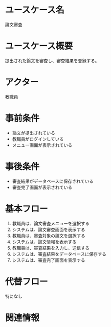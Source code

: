 # ユースケース名
論文審査
# ユースケース概要
提出された論文を審査し、審査結果を登録する。
# アクター
教職員
# 事前条件
- 論文が提出されている
- 教職員がログインしている
- メニュー画面が表示されている
# 事後条件
- 審査結果がデータベースに保存されている
- 審査完了画面が表示されている
# 基本フロー
1. 教職員は、論文審査メニューを選択する
2. システムは、論文審査画面を表示する
3. 教職員は、審査対象の論文を選択する
4. システムは、論文情報を表示する
5. 教職員は、審査結果を入力し、送信する
6. システムは、審査結果をデータベースに保存する
7. システムは、審査完了画面を表示する
# 代替フロー
特になし
# 関連情報